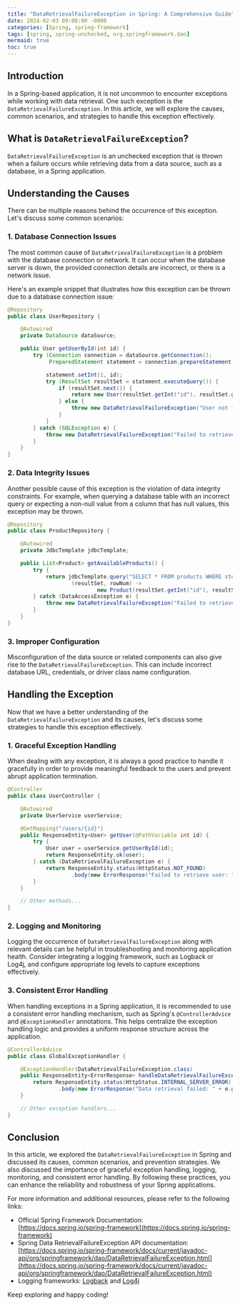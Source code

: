 ```yaml
---
title: "DataRetrievalFailureException in Spring: A Comprehensive Guide"
date: 2024-02-03 09:00:00 -0000
categories: [Spring, spring-framework]
tags: [spring, spring-unchecked, org.springframework.dao]
mermaid: true
toc: true
---
```



## Introduction

In a Spring-based application, it is not uncommon to encounter exceptions while working with data retrieval. One such exception is the `DataRetrievalFailureException`. In this article, we will explore the causes, common scenarios, and strategies to handle this exception effectively.

## What is `DataRetrievalFailureException`?

`DataRetrievalFailureException` is an unchecked exception that is thrown when a failure occurs while retrieving data from a data source, such as a database, in a Spring application.

## Understanding the Causes

There can be multiple reasons behind the occurrence of this exception. Let's discuss some common scenarios:

### 1. Database Connection Issues

The most common cause of `DataRetrievalFailureException` is a problem with the database connection or network. It can occur when the database server is down, the provided connection details are incorrect, or there is a network issue.

Here's an example snippet that illustrates how this exception can be thrown due to a database connection issue:

```java
@Repository
public class UserRepository {

    @Autowired
    private DataSource dataSource;

    public User getUserById(int id) {
        try (Connection connection = dataSource.getConnection();
             PreparedStatement statement = connection.prepareStatement("SELECT * FROM users WHERE id = ?")) {

            statement.setInt(1, id);
            try (ResultSet resultSet = statement.executeQuery()) {
                if (resultSet.next()) {
                    return new User(resultSet.getInt("id"), resultSet.getString("name"));
                } else {
                    throw new DataRetrievalFailureException("User not found");
                }
            }
        } catch (SQLException e) {
            throw new DataRetrievalFailureException("Failed to retrieve user", e);
        }
    }
}
```

### 2. Data Integrity Issues

Another possible cause of this exception is the violation of data integrity constraints. For example, when querying a database table with an incorrect query or expecting a non-null value from a column that has null values, this exception may be thrown.

```java
@Repository
public class ProductRepository {

    @Autowired
    private JdbcTemplate jdbcTemplate;

    public List<Product> getAvailableProducts() {
        try {
            return jdbcTemplate.query("SELECT * FROM products WHERE stock > 0",
                    (resultSet, rowNum) ->
                            new Product(resultSet.getInt("id"), resultSet.getString("name")));
        } catch (DataAccessException e) {
            throw new DataRetrievalFailureException("Failed to retrieve available products", e);
        }
    }
}
```

### 3. Improper Configuration

Misconfiguration of the data source or related components can also give rise to the `DataRetrievalFailureException`. This can include incorrect database URL, credentials, or driver class name configuration.

## Handling the Exception

Now that we have a better understanding of the `DataRetrievalFailureException` and its causes, let's discuss some strategies to handle this exception effectively.

### 1. Graceful Exception Handling

When dealing with any exception, it is always a good practice to handle it gracefully in order to provide meaningful feedback to the users and prevent abrupt application termination.

```java
@Controller
public class UserController {

    @Autowired
    private UserService userService;

    @GetMapping("/users/{id}")
    public ResponseEntity<User> getUser(@PathVariable int id) {
        try {
            User user = userService.getUserById(id);
            return ResponseEntity.ok(user);
        } catch (DataRetrievalFailureException e) {
            return ResponseEntity.status(HttpStatus.NOT_FOUND)
                    .body(new ErrorResponse("Failed to retrieve user: " + e.getMessage()));
        }
    }

    // Other methods...
}
```

### 2. Logging and Monitoring

Logging the occurrence of `DataRetrievalFailureException` along with relevant details can be helpful in troubleshooting and monitoring application health. Consider integrating a logging framework, such as Logback or Log4j, and configure appropriate log levels to capture exceptions effectively.

### 3. Consistent Error Handling

When handling exceptions in a Spring application, it is recommended to use a consistent error handling mechanism, such as Spring's `@ControllerAdvice` and `@ExceptionHandler` annotations. This helps centralize the exception handling logic and provides a uniform response structure across the application.

```java
@ControllerAdvice
public class GlobalExceptionHandler {

    @ExceptionHandler(DataRetrievalFailureException.class)
    public ResponseEntity<ErrorResponse> handleDataRetrievalFailureException(DataRetrievalFailureException e) {
        return ResponseEntity.status(HttpStatus.INTERNAL_SERVER_ERROR)
                .body(new ErrorResponse("Data retrieval failed: " + e.getMessage()));
    }

    // Other exception handlers...
}
```

## Conclusion

In this article, we explored the `DataRetrievalFailureException` in Spring and discussed its causes, common scenarios, and prevention strategies. We also discussed the importance of graceful exception handling, logging, monitoring, and consistent error handling. By following these practices, you can enhance the reliability and robustness of your Spring applications.

For more information and additional resources, please refer to the following links:

- Official Spring Framework Documentation: [https://docs.spring.io/spring-framework](https://docs.spring.io/spring-framework)
- Spring Data RetrievalFailureException API documentation: [https://docs.spring.io/spring-framework/docs/current/javadoc-api/org/springframework/dao/DataRetrievalFailureException.html](https://docs.spring.io/spring-framework/docs/current/javadoc-api/org/springframework/dao/DataRetrievalFailureException.html)
- Logging frameworks: [Logback](http://logback.qos.ch/) and [Log4j](https://logging.apache.org/log4j/)
  
Keep exploring and happy coding!